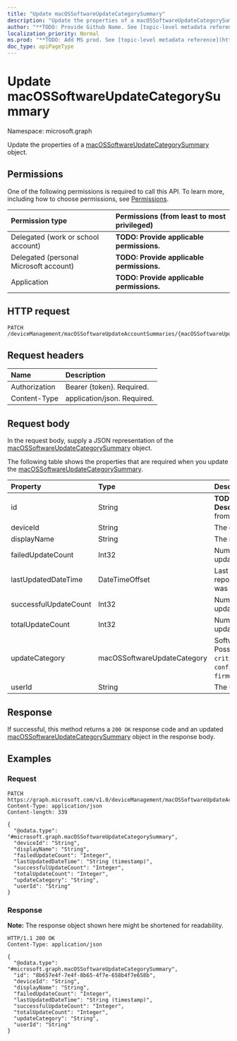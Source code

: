 ```yaml
---
title: "Update macOSSoftwareUpdateCategorySummary"
description: "Update the properties of a macOSSoftwareUpdateCategorySummary object."
author: "**TODO: Provide Github Name. See [topic-level metadata reference](https://msgo.azurewebsites.net/add/document/guidelines/metadata.html#topic-level-metadata)**"
localization_priority: Normal
ms.prod: "**TODO: Add MS prod. See [topic-level metadata reference](https://msgo.azurewebsites.net/add/document/guidelines/metadata.html#topic-level-metadata)**"
doc_type: apiPageType
---
```


# Update macOSSoftwareUpdateCategorySummary
Namespace: microsoft.graph



Update the properties of a [macOSSoftwareUpdateCategorySummary](../resources/macossoftwareupdatecategorysummary.md) object.

## Permissions
One of the following permissions is required to call this API. To learn more, including how to choose permissions, see [Permissions](/graph/permissions-reference).

|Permission type|Permissions (from least to most privileged)|
|:---|:---|
|Delegated (work or school account)|**TODO: Provide applicable permissions.**|
|Delegated (personal Microsoft account)|**TODO: Provide applicable permissions.**|
|Application|**TODO: Provide applicable permissions.**|

## HTTP request

<!-- {
  "blockType": "ignored"
}
-->
``` http
PATCH /deviceManagement/macOSSoftwareUpdateAccountSummaries/{macOSSoftwareUpdateAccountSummaryId}/categorySummaries/{macOSSoftwareUpdateCategorySummaryId}
```

## Request headers
|Name|Description|
|:---|:---|
|Authorization|Bearer {token}. Required.|
|Content-Type|application/json. Required.|

## Request body
In the request body, supply a JSON representation of the [macOSSoftwareUpdateCategorySummary](../resources/macossoftwareupdatecategorysummary.md) object.

The following table shows the properties that are required when you update the [macOSSoftwareUpdateCategorySummary](../resources/macossoftwareupdatecategorysummary.md).

|Property|Type|Description|
|:---|:---|:---|
|id|String|**TODO: Add Description** Inherited from [entity](../resources/entity.md)|
|deviceId|String|The device ID.|
|displayName|String|The name of the report|
|failedUpdateCount|Int32|Number of failed updates on the device|
|lastUpdatedDateTime|DateTimeOffset|Last date time the report for this device was updated.|
|successfulUpdateCount|Int32|Number of successful updates on the device|
|totalUpdateCount|Int32|Number of total updates on the device|
|updateCategory|macOSSoftwareUpdateCategory|Software update type. Possible values are: `critical`, `configurationDataFile`, `firmware`, `other`.|
|userId|String|The user ID.|



## Response

If successful, this method returns a `200 OK` response code and an updated [macOSSoftwareUpdateCategorySummary](../resources/macossoftwareupdatecategorysummary.md) object in the response body.

## Examples

### Request
<!-- {
  "blockType": "request",
  "name": "update_macossoftwareupdatecategorysummary"
}
-->
``` http
PATCH https://graph.microsoft.com/v1.0/deviceManagement/macOSSoftwareUpdateAccountSummaries/{macOSSoftwareUpdateAccountSummaryId}/categorySummaries/{macOSSoftwareUpdateCategorySummaryId}
Content-Type: application/json
Content-length: 339

{
  "@odata.type": "#microsoft.graph.macOSSoftwareUpdateCategorySummary",
  "deviceId": "String",
  "displayName": "String",
  "failedUpdateCount": "Integer",
  "lastUpdatedDateTime": "String (timestamp)",
  "successfulUpdateCount": "Integer",
  "totalUpdateCount": "Integer",
  "updateCategory": "String",
  "userId": "String"
}
```


### Response
**Note:** The response object shown here might be shortened for readability.
<!-- {
  "blockType": "response",
  "truncated": true
}
-->
``` http
HTTP/1.1 200 OK
Content-Type: application/json

{
  "@odata.type": "#microsoft.graph.macOSSoftwareUpdateCategorySummary",
  "id": "8b657e4f-7e4f-8b65-4f7e-658b4f7e658b",
  "deviceId": "String",
  "displayName": "String",
  "failedUpdateCount": "Integer",
  "lastUpdatedDateTime": "String (timestamp)",
  "successfulUpdateCount": "Integer",
  "totalUpdateCount": "Integer",
  "updateCategory": "String",
  "userId": "String"
}
```

